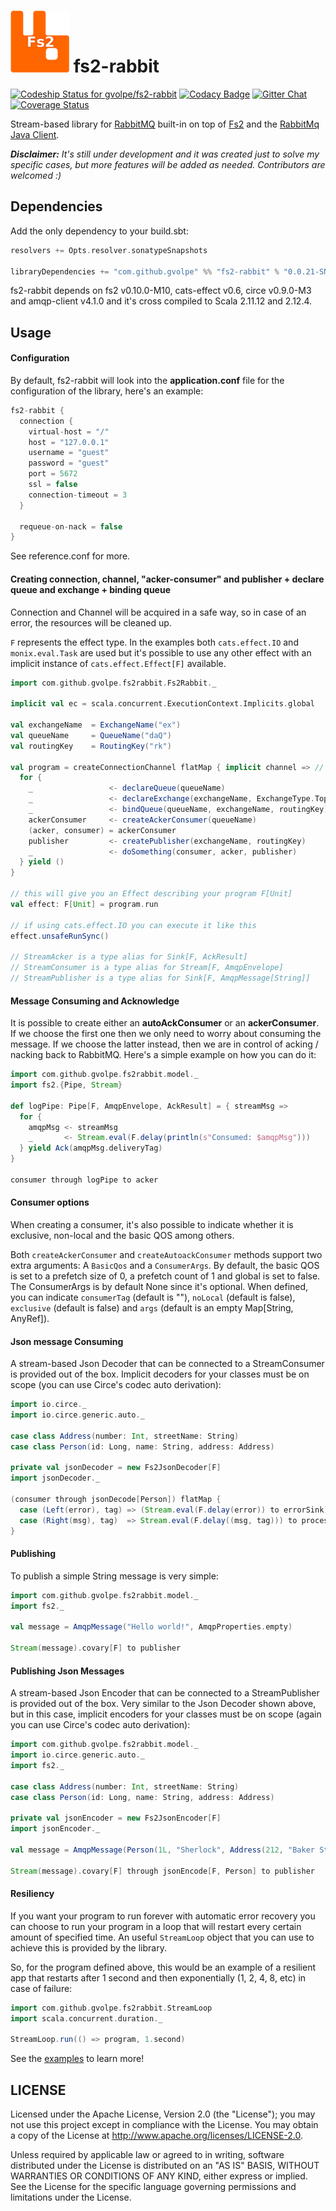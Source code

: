 ![logo](fs2-rabbit.png) fs2-rabbit
==========

[![Codeship Status for gvolpe/fs2-rabbit](https://app.codeship.com/projects/ae5afcb0-28c2-0135-02b9-5656a7048432/status?branch=master)](https://app.codeship.com/projects/223399)
[![Codacy Badge](https://api.codacy.com/project/badge/Grade/011c5931cd3945b3a88eb725f18bbf88)](https://www.codacy.com/app/volpegabriel/fs2-rabbit?utm_source=github.com&utm_medium=referral&utm_content=gvolpe/fs2-rabbit&utm_campaign=badger)
[![Gitter Chat](https://badges.gitter.im/fs2-rabbit/fs2-rabbit.svg)](https://gitter.im/fs2-rabbit/fs2-rabbit)
[![Coverage Status](https://coveralls.io/repos/github/gvolpe/fs2-rabbit/badge.svg?branch=master)](https://coveralls.io/github/gvolpe/fs2-rabbit?branch=master)

Stream-based library for [RabbitMQ](https://www.rabbitmq.com/) built-in on top of [Fs2](https://github.com/functional-streams-for-scala/fs2) and the [RabbitMq Java Client](https://github.com/rabbitmq/rabbitmq-java-client).

***Disclaimer:** It's still under development and it was created just to solve my specific cases, but more features will be added as needed. Contributors are welcomed :)*

## Dependencies

Add the only dependency to your build.sbt:

```scala
resolvers += Opts.resolver.sonatypeSnapshots

libraryDependencies += "com.github.gvolpe" %% "fs2-rabbit" % "0.0.21-SNAPSHOT"
```

fs2-rabbit depends on fs2 v0.10.0-M10, cats-effect v0.6, circe v0.9.0-M3 and amqp-client v4.1.0 and it's cross compiled to Scala 2.11.12 and 2.12.4.

## Usage

#### Configuration

By default, fs2-rabbit will look into the **application.conf** file for the configuration of the library, here's an example:

```scala
fs2-rabbit {
  connection {
    virtual-host = "/"
    host = "127.0.0.1"
    username = "guest"
    password = "guest"
    port = 5672
    ssl = false
    connection-timeout = 3
  }

  requeue-on-nack = false
}
```

See reference.conf for more.

#### Creating connection, channel, "acker-consumer" and publisher + declare queue and exchange + binding queue

Connection and Channel will be acquired in a safe way, so in case of an error, the resources will be cleaned up.

`F` represents the effect type. In the examples both `cats.effect.IO` and `monix.eval.Task` are used but it's possible to use any other effect with an implicit instance of `cats.effect.Effect[F]` available.

```scala
import com.github.gvolpe.fs2rabbit.Fs2Rabbit._

implicit val ec = scala.concurrent.ExecutionContext.Implicits.global

val exchangeName  = ExchangeName("ex")
val queueName     = QueueName("daQ")
val routingKey    = RoutingKey("rk")

val program = createConnectionChannel flatMap { implicit channel => // Stream[F, Channel]
  for {
    _                 <- declareQueue(queueName)                              // Stream[F, Queue.DeclareOk]
    _                 <- declareExchange(exchangeName, ExchangeType.Topic)    // Stream[F, Exchange.DeclareOk]
    _                 <- bindQueue(queueName, exchangeName, routingKey)       // Stream[F, Queue.BindOk]
    ackerConsumer     <- createAckerConsumer(queueName)	                      // (StreamAcker[F], StreamConsumer[F])
    (acker, consumer) = ackerConsumer
    publisher         <- createPublisher(exchangeName, routingKey)	      // StreamPublisher[F]
    _                 <- doSomething(consumer, acker, publisher)
  } yield ()
}

// this will give you an Effect describing your program F[Unit]
val effect: F[Unit] = program.run

// if using cats.effect.IO you can execute it like this
effect.unsafeRunSync()

// StreamAcker is a type alias for Sink[F, AckResult]
// StreamConsumer is a type alias for Stream[F, AmqpEnvelope]
// StreamPublisher is a type alias for Sink[F, AmqpMessage[String]]

```

#### Message Consuming and Acknowledge

It is possible to create either an **autoAckConsumer** or an **ackerConsumer**. If we choose the first one then we only need to worry about consuming the message. If we choose the latter instead, then we are in control of acking / nacking back to RabbitMQ. Here's a simple example on how you can do it:

```scala
import com.github.gvolpe.fs2rabbit.model._
import fs2.{Pipe, Stream}

def logPipe: Pipe[F, AmqpEnvelope, AckResult] = { streamMsg =>
  for {
    amqpMsg <- streamMsg
    _       <- Stream.eval(F.delay(println(s"Consumed: $amqpMsg")))
  } yield Ack(amqpMsg.deliveryTag)
}

consumer through logPipe to acker
```

#### Consumer options

When creating a consumer, it's also possible to indicate whether it is exclusive, non-local and the basic QOS among others.

Both `createAckerConsumer` and `createAutoackConsumer` methods support two extra arguments: A `BasicQos` and a `ConsumerArgs`. By default, the basic QOS is set to a prefetch size of 0, a prefetch count of 1 and global is set to false. The ConsumerArgs is by default None since it's optional. When defined, you can indicate `consumerTag` (default is ""), `noLocal` (default is false), `exclusive` (default is false) and `args` (default is an empty Map[String, AnyRef]).

#### Json message Consuming

A stream-based Json Decoder that can be connected to a StreamConsumer is provided out of the box. Implicit decoders for your classes must be on scope (you can use Circe's codec auto derivation):

```scala
import io.circe._
import io.circe.generic.auto._

case class Address(number: Int, streetName: String)
case class Person(id: Long, name: String, address: Address)

private val jsonDecoder = new Fs2JsonDecoder[F]
import jsonDecoder._

(consumer through jsonDecode[Person]) flatMap {
  case (Left(error), tag) => (Stream.eval(F.delay(error)) to errorSink).map(_ => Nack(tag)) to acker
  case (Right(msg), tag)  => Stream.eval(F.delay((msg, tag))) to processorSink
}
```

#### Publishing

To publish a simple String message is very simple:

```scala
import com.github.gvolpe.fs2rabbit.model._
import fs2._

val message = AmqpMessage("Hello world!", AmqpProperties.empty)

Stream(message).covary[F] to publisher
```

#### Publishing Json Messages

A stream-based Json Encoder that can be connected to a StreamPublisher is provided out of the box. Very similar to the Json Decoder shown above, but in this case, implicit encoders for your classes must be on scope (again you can use Circe's codec auto derivation):

```scala
import com.github.gvolpe.fs2rabbit.model._
import io.circe.generic.auto._
import fs2._

case class Address(number: Int, streetName: String)
case class Person(id: Long, name: String, address: Address)

private val jsonEncoder = new Fs2JsonEncoder[F]
import jsonEncoder._

val message = AmqpMessage(Person(1L, "Sherlock", Address(212, "Baker St")), AmqpProperties.empty)

Stream(message).covary[F] through jsonEncode[F, Person] to publisher
```

#### Resiliency

If you want your program to run forever with automatic error recovery you can choose to run your program in a loop that will restart every certain amount of specified time. An useful `StreamLoop` object that you can use to achieve this is provided by the library.

So, for the program defined above, this would be an example of a resilient app that restarts after 1 second and then exponentially (1, 2, 4, 8, etc) in case of failure:

```scala
import com.github.gvolpe.fs2rabbit.StreamLoop
import scala.concurrent.duration._

StreamLoop.run(() => program, 1.second)
```

See the [examples](https://github.com/gvolpe/fs2-rabbit/tree/master/examples/src/main/scala/com/github/gvolpe/fs2rabbit/examples) to learn more!

## LICENSE

Licensed under the Apache License, Version 2.0 (the "License"); you may not use this project except in compliance with
the License. You may obtain a copy of the License at http://www.apache.org/licenses/LICENSE-2.0.

Unless required by applicable law or agreed to in writing, software distributed under the License is distributed on an
"AS IS" BASIS, WITHOUT WARRANTIES OR CONDITIONS OF ANY KIND, either express or implied. See the License for the specific
language governing permissions and limitations under the License.
